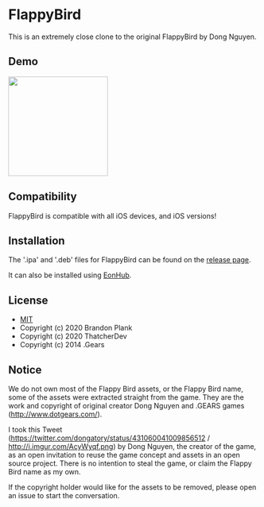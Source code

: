 # FlappyBird

This is an extremely close clone to the original FlappyBird by Dong Nguyen.

## Demo
<img src="demo/demo.gif" width="200">

## Compatibility
FlappyBird is compatible with all iOS devices, and iOS versions!

## Installation
The '.ipa' and '.deb' files for FlappyBird can be found on the [release page](https://github.com/brandonplank/flappybird/releases).

It can also be installed using [EonHub](https://app.eonhubapp.com/).

## License
- [MIT](https://choosealicense.com/licenses/mit/)
- Copyright (c) 2020 Brandon Plank
- Copyright (c) 2020 ThatcherDev
- Copyright (c) 2014 .Gears

## Notice
We do not own most of the Flappy Bird assets, or the Flappy Bird name, some of the assets
were extracted straight from the game. They are the work and copyright of original 
creator Dong Nguyen and .GEARS games (http://www.dotgears.com/).

I took this Tweet (https://twitter.com/dongatory/status/431060041009856512 /
http://i.imgur.com/AcyWyqf.png) by Dong Nguyen, the creator of the game, as an open 
invitation to reuse the game concept and assets in an open source project. 
There is no intention to steal the game, or claim the Flappy Bird name as my own.

If the copyright holder would like for the assets to be removed, please open an 
issue to start the conversation.
